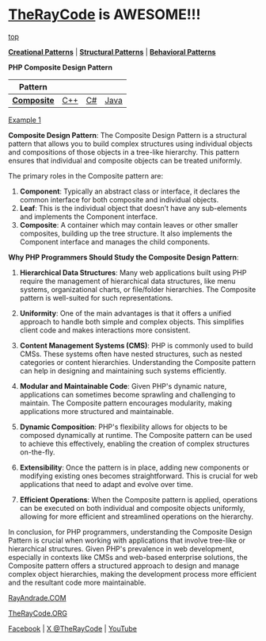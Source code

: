 # [TheRayCode](../../../README.md) is AWESOME!!!

[top](../README.md)

**[Creational Patterns](../README.md)** | **[Structural Patterns](../../Structural/README.md)** | **[Behavioral Patterns](../../Behavioral/README.md)**

**PHP Composite Design Pattern**

|Pattern|   |   |   |
|---|---|---|---|
| [**Composite**](README.md) | [C++](../../../CPP/Structural/Composite/README.md) | [C#](../../../Csharp/Structural/Composite/README.md) | [Java](../../../Java/Structural/Composite/README.md) |

[Example 1](./CE1/README.md)  

**Composite Design Pattern**:
The Composite Design Pattern is a structural pattern that allows you to build complex structures using individual objects and compositions of those objects in a tree-like hierarchy. This pattern ensures that individual and composite objects can be treated uniformly.

The primary roles in the Composite pattern are:
1. **Component**: Typically an abstract class or interface, it declares the common interface for both composite and individual objects.
2. **Leaf**: This is the individual object that doesn’t have any sub-elements and implements the Component interface.
3. **Composite**: A container which may contain leaves or other smaller composites, building up the tree structure. It also implements the Component interface and manages the child components.

**Why PHP Programmers Should Study the Composite Design Pattern**:
1. **Hierarchical Data Structures**: Many web applications built using PHP require the management of hierarchical data structures, like menu systems, organizational charts, or file/folder hierarchies. The Composite pattern is well-suited for such representations.

2. **Uniformity**: One of the main advantages is that it offers a unified approach to handle both simple and complex objects. This simplifies client code and makes interactions more consistent.

3. **Content Management Systems (CMS)**: PHP is commonly used to build CMSs. These systems often have nested structures, such as nested categories or content hierarchies. Understanding the Composite pattern can help in designing and maintaining such systems efficiently.

4. **Modular and Maintainable Code**: Given PHP's dynamic nature, applications can sometimes become sprawling and challenging to maintain. The Composite pattern encourages modularity, making applications more structured and maintainable.

5. **Dynamic Composition**: PHP's flexibility allows for objects to be composed dynamically at runtime. The Composite pattern can be used to achieve this effectively, enabling the creation of complex structures on-the-fly.

6. **Extensibility**: Once the pattern is in place, adding new components or modifying existing ones becomes straightforward. This is crucial for web applications that need to adapt and evolve over time.

7. **Efficient Operations**: When the Composite pattern is applied, operations can be executed on both individual and composite objects uniformly, allowing for more efficient and streamlined operations on the hierarchy.

In conclusion, for PHP programmers, understanding the Composite Design Pattern is crucial when working with applications that involve tree-like or hierarchical structures. Given PHP's prevalence in web development, especially in contexts like CMSs and web-based enterprise solutions, the Composite pattern offers a structured approach to design and manage complex object hierarchies, making the development process more efficient and the resultant code more maintainable.

[RayAndrade.COM](https://www.RayAndrade.com)

[TheRayCode.ORG](https://www.TheRayCode.org)

[Facebook](https://www.facebook.com/TheRayCode/) | [X @TheRayCode](https://www.x.com/TheRayCode/) | [YouTube](https://www.youtube.com/TheRayCode/)
